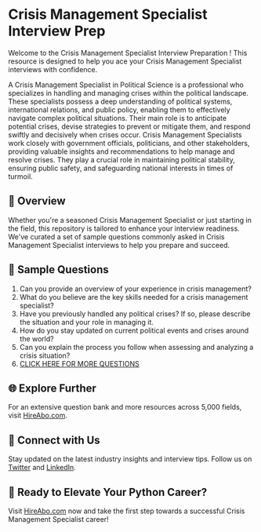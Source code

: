 # Crisis Management Specialist Interview Prep

Welcome to the Crisis Management Specialist Interview Preparation ! This resource is designed to help you ace your Crisis Management Specialist interviews with confidence.

A Crisis Management Specialist in Political Science is a professional who specializes in handling and managing crises within the political landscape. These specialists possess a deep understanding of political systems, international relations, and public policy, enabling them to effectively navigate complex political situations. Their main role is to anticipate potential crises, devise strategies to prevent or mitigate them, and respond swiftly and decisively when crises occur. Crisis Management Specialists work closely with government officials, politicians, and other stakeholders, providing valuable insights and recommendations to help manage and resolve crises. They play a crucial role in maintaining political stability, ensuring public safety, and safeguarding national interests in times of turmoil.

## 🚀 Overview

Whether you're a seasoned Crisis Management Specialist or just starting in the field, this repository is tailored to enhance your interview readiness. We've curated a set of sample questions commonly asked in Crisis Management Specialist interviews to help you prepare and succeed.

## 📝 Sample Questions

1. Can you provide an overview of your experience in crisis management?
2. What do you believe are the key skills needed for a crisis management specialist?
3. Have you previously handled any political crises? If so, please describe the situation and your role in managing it.
4. How do you stay updated on current political events and crises around the world?
5. Can you explain the process you follow when assessing and analyzing a crisis situation?
6. [CLICK HERE FOR MORE QUESTIONS](https://hireabo.com/job/7_3_30/Crisis%20Management%20Specialist)

## 🌐 Explore Further

For an extensive question bank and more resources across 5,000 fields, visit [HireAbo.com](https://www.hireabo.com).

## 📱 Connect with Us

Stay updated on the latest industry insights and interview tips. Follow us on [Twitter](https://twitter.com/hireabo) and [LinkedIn](https://www.linkedin.com/in/hire-abo-3609972a8/).

## 🚀 Ready to Elevate Your Python Career?

Visit [HireAbo.com](https://www.hireabo.com) now and take the first step towards a successful Crisis Management Specialist career!